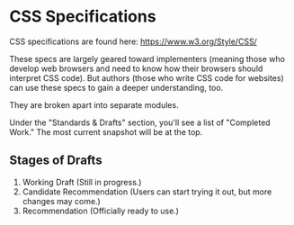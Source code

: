 # CSS Specifications

CSS specifications are found here: https://www.w3.org/Style/CSS/

These specs are largely geared toward implementers (meaning those who develop web browsers and need to know how their browsers should interpret CSS code). But authors (those who write CSS code for websites) can use these specs to gain a deeper understanding, too.

They are broken apart into separate modules.

Under the "Standards & Drafts" section, you'll see a list of "Completed Work." The most current snapshot will be at the top.


## Stages of Drafts

1. Working Draft (Still in progress.)
2. Candidate Recommendation (Users can start trying it out, but more changes may come.)
3. Recommendation (Officially ready to use.)